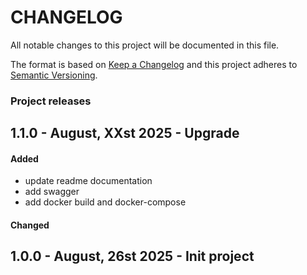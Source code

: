 # CHANGELOG

All notable changes to this project will be documented in this file.

The format is based on [Keep a Changelog](http://keepachangelog.com/) and this project adheres to
[Semantic Versioning](http://semver.org/).

### Project releases

## 1.1.0 - August, XXst 2025 - Upgrade

#### Added

- update readme documentation
- add swagger
- add docker build and docker-compose

#### Changed

## 1.0.0 - August, 26st 2025 - Init project

